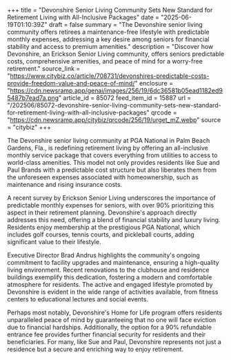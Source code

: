 +++
title = "Devonshire Senior Living Community Sets New Standard for Retirement Living with All-Inclusive Packages"
date = "2025-06-19T01:10:39Z"
draft = false
summary = "The Devonshire senior living community offers retirees a maintenance-free lifestyle with predictable monthly expenses, addressing a key desire among seniors for financial stability and access to premium amenities."
description = "Discover how Devonshire, an Erickson Senior Living community, offers seniors predictable costs, comprehensive amenities, and peace of mind for a worry-free retirement."
source_link = "https://www.citybiz.co/article/708731/devonshires-predictable-costs-provide-freedom-value-and-peace-of-mind/"
enclosure = "https://cdn.newsramp.app/genai/images/256/19/6dc36581b05ead1182ed95487b7ead7a.png"
article_id = 85072
feed_item_id = 15887
url = "/202506/85072-devonshire-senior-living-community-sets-new-standard-for-retirement-living-with-all-inclusive-packages"
qrcode = "https://cdn.newsramp.app/citybiz/qrcode/256/19/urget_mZ.webp"
source = "citybiz"
+++

<p>The Devonshire senior living community at PGA National in Palm Beach Gardens, Fla., is redefining retirement living by offering an all-inclusive monthly service package that covers everything from utilities to access to world-class amenities. This model not only provides residents like Sue and Paul Brands with a predictable cost structure but also liberates them from the unforeseen expenses associated with homeownership, such as maintenance and rising insurance costs.</p><p>A recent survey by Erickson Senior Living underscores the importance of predictable monthly expenses for seniors, with over 90% prioritizing this aspect in their retirement planning. Devonshire's approach directly addresses this need, offering a blend of financial stability and luxury living. Residents enjoy membership at the prestigious PGA National, which includes golf courses, tennis courts, and pickleball courts, adding significant value to their lifestyle.</p><p>Executive Director Brad Andrus highlights the community's ongoing commitment to facility upgrades and maintenance, ensuring a high-quality living environment. Recent renovations to the clubhouse and residence buildings exemplify this dedication, fostering a modern and comfortable atmosphere for residents. The active and engaged lifestyle promoted by Devonshire is evident in the wide range of activities available, from fitness centers to educational lectures and social events.</p><p>Perhaps most notably, Devonshire's Home for Life program offers residents unparalleled peace of mind by guaranteeing that no one will face eviction due to financial hardships. Additionally, the option for a 90% refundable entrance fee provides further financial security for residents and their beneficiaries. For many, like Sue and Paul, Devonshire represents not just a residence but a secure and enriching way to enjoy retirement.</p>